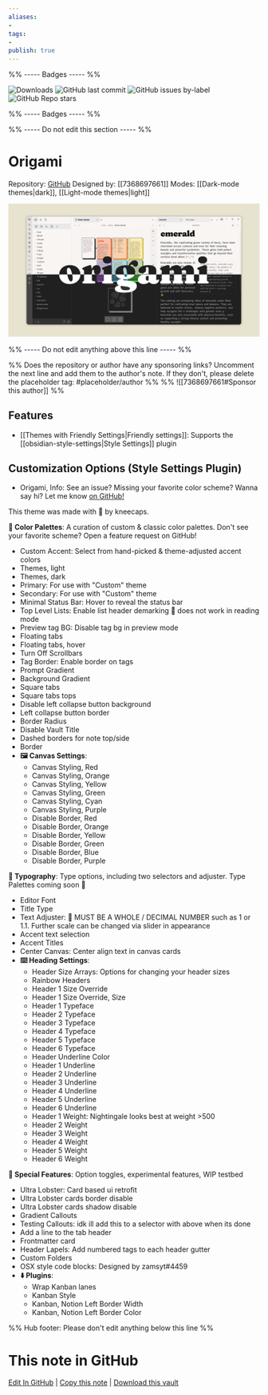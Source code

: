 ```yaml
---
aliases:
- 
tags: 
- 
publish: true
---
```


%% ----- Badges ----- %%

![Downloads](https://img.shields.io/badge/downloads-19410-573E7A?style=for-the-badge&logo=)
![GitHub last commit](https://img.shields.io/github/last-commit/7368697661/Origami?color=573E7A&label=last%20update&logo=github&style=for-the-badge)
![GitHub issues by-label](https://img.shields.io/github/issues/7368697661/Origami/help%20wanted?color=573E7A&logo=github&style=for-the-badge) 
![GitHub Repo stars](https://img.shields.io/github/stars/7368697661/Origami?color=573E7A&logo=github&style=for-the-badge)

%% ----- Badges ----- %%

%% ----- Do not edit this section ----- %%

# Origami

Repository: [GitHub](https://github.com/7368697661/Origami)
Designed by: [[7368697661]]
Modes: [[Dark-mode themes|dark]], [[Light-mode themes|light]]



![screenshot](https://github.com/7368697661/Origami/raw/HEAD/screen.png)

%% ----- Do not edit anything above this line ----- %% 

%% Does the repository or author have any sponsoring links? Uncomment the next line and add them to the author's note. If they don't, please delete the placeholder tag: #placeholder/author %%
%% ![[7368697661#Sponsor this author]] %%


## Features

- [[Themes with Friendly Settings|Friendly settings]]: Supports the [[obsidian-style-settings|Style Settings]] plugin

## Customization Options (Style Settings Plugin) 
- Origami, Info: See an issue? Missing your favorite color scheme? Wanna say hi? Let me know [on GitHub!](https://github.com/7368697661/Origami)

This theme was made with 💖 by kneecaps.


**🎨 Color Palettes**: A curation of custom & classic color palettes. Don't see your favorite scheme? Open a feature request on GitHub!
- Custom Accent: Select from hand-picked & theme-adjusted accent colors
- Themes, light
- Themes, dark
- Primary: For use with "Custom" theme
- Secondary: For use with "Custom" theme
- Minimal Status Bar: Hover to reveal the status bar
- Top Level Lists: Enable list header demarking 🚨 does not work in reading mode
- Preview tag BG: Disable tag bg in preview mode
- Floating tabs
- Floating tabs, hover
- Turn Off Scrollbars
- Tag Border: Enable border on tags
- Prompt Gradient
- Background Gradient
- Square tabs
- Square tabs tops
- Disable left collapse button background
- Left collapse button border
- Border Radius
- Disable Vault Title
- Dashed borders for note top/side
- Border
- **🖼️ Canvas Settings**: 
    - Canvas Styling, Red
    - Canvas Styling, Orange
    - Canvas Styling, Yellow
    - Canvas Styling, Green
    - Canvas Styling, Cyan
    - Canvas Styling, Purple
    - Disable Border, Red
    - Disable Border, Orange
    - Disable Border, Yellow
    - Disable Border, Green
    - Disable Border, Blue
    - Disable Border, Purple

**📑 Typography**: Type options, including two selectors and adjuster. Type Palettes coming soon 📅
- Editor Font
- Title Type
- Text Adjuster: 🚨 MUST BE A WHOLE / DECIMAL NUMBER such as 1 or 1.1. Further scale can be changed via slider in appearance
- Accent text selection
- Accent Titles
- Center Canvas: Center align text in canvas cards
- **⌨️ Heading Settings**: 
    - Header Size Arrays: Options for changing your header sizes
    - Rainbow Headers
    - Header 1 Size Override
    - Header 1 Size Override, Size
    - Header 1 Typeface
    - Header 2 Typeface
    - Header 3 Typeface
    - Header 4 Typeface
    - Header 5 Typeface
    - Header 6 Typeface
    - Header Underline Color
    - Header 1 Underline
    - Header 2 Underline
    - Header 3 Underline
    - Header 4 Underline
    - Header 5 Underline
    - Header 6 Underline
    - Header 1 Weight: Nightingale looks best at weight >500
    - Header 2 Weight
    - Header 3 Weight
    - Header 4 Weight
    - Header 5 Weight
    - Header 6 Weight

**🧪 Special Features**: Option toggles, experimental features, WIP testbed
- Ultra Lobster: Card based ui retrofit
- Ultra Lobster cards border disable
- Ultra Lobster cards shadow disable
- Gradient Callouts
- Testing Callouts: idk ill add this to a selector with above when its done
- Add a line to the tab header
- Frontmatter card
- Header Lapels: Add numbered tags to each header gutter
- Custom Folders
- OSX style code blocks: Designed by zamsyt#4459
- **⬇️ Plugins**: 
    - Wrap Kanban lanes
    - Kanban Style
    - Kanban, Notion Left Border Width
    - Kanban, Notion Left Border Color


%% Hub footer: Please don't edit anything below this line %%

# This note in GitHub

<span class="git-footer">[Edit In GitHub](https://github.dev/obsidian-community/obsidian-hub/blob/main/02%20-%20Community%20Expansions/02.05%20All%20Community%20Expansions/Themes/Origami.md "git-hub-edit-note") | [Copy this note](https://raw.githubusercontent.com/obsidian-community/obsidian-hub/main/02%20-%20Community%20Expansions/02.05%20All%20Community%20Expansions/Themes/Origami.md "git-hub-copy-note") | [Download this vault](https://github.com/obsidian-community/obsidian-hub/archive/refs/heads/main.zip "git-hub-download-vault") </span>
